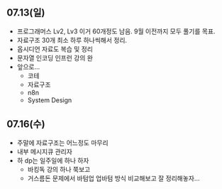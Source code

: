 ## 07.13(일)
- 프로그래머스 Lv2, Lv3 이거 60개정도 남음. 9월 이전까지 모두 풀기를 목표.
- 자료구조 30개 최소 하루 하나씩해서 정리.
- 옵시디언 자료도 복습 및 정리
- 문자열 인코딩 인프런 강의 완
- 앞으로...
	- 코테
	- 자료구조
	- n8n
	- System Design
## 07.16(수)
- 주말에 자료구조는 어느정도 마무리
- 내부 메시지큐 관리자
- 하 dp는 일주일에 하나 하자 
	- 바킹독 강의 하나 쭉보고
	- 거스름돈 문제에서 바텀업 업바텀 방식 비교해보고 잘 정리해놓자... 